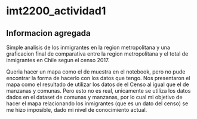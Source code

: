 # imt2200_actividad1

## Informacion agregada

Simple analisis de los inmigrantes en la region metropolitana y una graficacion final de comparativa entre la region metropolitana y el total de inmigrantes en Chile segun el censo 2017.

Queria hacer un mapa como el de muestra en el notebook, pero no pude encontrar la forma de hacerlo con los datos que tengo. Nos presentaron el mapa como el resultado de utilizar los datos de el Censo al igual que el de manzanas y comunas. Pero esto no es real, unicamente se utiliza los datos dados en el dataset de comunas y manzanas, por lo cual mi objetivo de hacer el mapa relacionando los inmigrantes (que es un dato del censo) se me hizo imposible, dado mi nivel de conocimiento actual.

